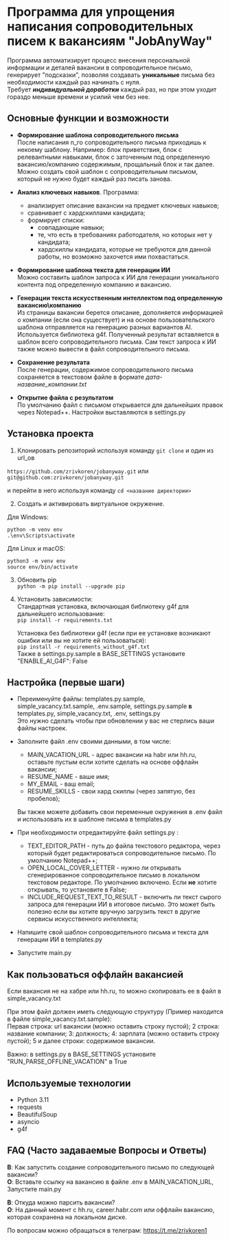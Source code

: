 # Программа для упрощения написания сопроводительных писем к вакансиям "JobAnyWay"

Программа автоматизирует процесс внесения персональной информации и деталей вакансии в сопроводительное письмо, генерирует "подсказки", позволяя создавать **уникальные** письма без необходимости каждый раз начинать с нуля.  
Требует ***индивидуальной доработки*** каждый раз, но при этом уходит гораздо меньше времени и усилий чем без нее.

## Основные функции и возможности
- **Формирование шаблона сопроводительного письма**  
После написания n_го сопроводительного письма приходишь к некоему шаблону. Например: блок приветствия, блок с релевантными навыками, блок с заточенным под определенную вакансию/компанию содержимым, прощальный блок и так далее.  Можно создать свой шаблон с сопроводительным письмом, который не нужно будет каждый раз писать занова.

- **Анализ ключевых навыков**. Программа: 
	- анализирует описание вакансии на предмет ключевых навыков; 
	- сравнивает с хардскиллами кандидата;
	- формирует списки: 
		- совпадающие навыки; 
		- те, что есть в требованиях работодателя, но которых нет у кандидата;
		- хардскиллы кандидата, которые не требуются для данной работы, но возможно захочется ими похвастаться.		
- **Формирование шаблона текста для генерации ИИ**  
Можно составить шаблон запроса к ИИ для генерации уникального контента под определенную компанию и вакансию. 
- **Генерации текста искусственным интеллектом под определенную вакансию\компанию**  
	 Из страницы вакансии берется описание, дополняется информацией о компании (если она существует) и на основе пользовательского шаблона отправляется на генерацию разных вариантов AI. 
	 Используется библиотека g4f.	Полученный результат вставляется в шаблон всего сопроводительного письма. Сам текст запроса к ИИ также можно вывести в файл сопроводительного письма.	 
- **Сохранение результата**  
После генерации, содержимое сопроводительного письма сохраняется в текстовом файле в формате *дата-название_компании.txt* 
- **Открытие файла с результатом**  
По умолчанию файл с письмом открывается для дальнейших правок через Notepad++. Настройки выставляются в settings.py

## Установка проекта
1. Клонировать репозиторий используя команду `git clone` и один из url_ов 

`https://github.com/zrivkoren/jobanyway.git` или `git@github.com:zrivkoren/jobanyway.git`

и перейти в него используя команду `cd <название директории>`

2.  Создать и активировать виртуальное окружение.
   
Для Windows:

`python -m venv env`  
`.\env\Scripts\activate`  

Для Linux и macOS:  

`python3 -m venv env`  
 `source env/bin/activate`


3.  Обновить pip  
`python -m pip install --upgrade pip`
4. Установить зависимости:  
   Стандартная установка, включающая библиотеку g4f для дальнейшего использование:  
`pip install -r requirements.txt`

	Установка без библиотеки g4f (если при ее установке возникают ошибки или вы не хотите ей пользоваться):  
`pip install -r requirements_without_g4f.txt`  
	Также в settings.py.sample в BASE_SETTINGS установите "ENABLE_AI_G4F": False


## Настройка (первые шаги)
- Переименуйте файлы: templates.py.sample, simple_vacancy.txt.sample, .env.sample, settings.py.sample **в** templates.py, simple_vacancy.txt, .env, settings.py  
  Это нужно сделать чтобы при обновлении у вас не стерлись ваши файлы настроек.
- Заполните файл .env своими данными, в том числе:
	- MAIN_VACATION_URL - адрес вакансии на habr или hh.ru, оставьте пустым если хотите сделать на основе  оффлайн вакансии;
	- RESUME_NAME - ваше имя;
	- MY_EMAIL - ваш email;
	- RESUME_SKILLS - свои хард скиллы (через запятую, без пробелов);
   
   Вы также можете добавить свои переменные окружения в .env файл и использовать их в шаблоне письма в templates.py
- При необходимости отредактируйте файл settings.py :
	- TEXT_EDITOR_PATH - путь до файла текстового редактора, через который будет редактироваться сопроводительное письмо. По умолчанию Notepad++;
	- OPEN_LOCAL_COVER_LETTER - нужно ли открывать сгенерированное сопроводительное письмо в локальном текстовом редакторе. По умолчанию включено. Если **не** хотите открывать, то установите в False;
 	- INCLUDE_REQUEST_TEXT_TO_RESULT - включить ли текст сырого запроса для генерации ИИ в итоговое письмо. Это может быть полезно если вы хотите вручную загрузить текст в другие сервисы искусственного интеллекта;
- Напишите свой шаблон сопроводительного письма и текста для генерации ИИ в templates.py  
- Запустите main.py

## Как пользоваться оффлайн вакансией
Если вакансия не на хабре или hh.ru, то можно скопировать ее в файл в simple_vacancy.txt

При этом файл должен иметь следующую структуру (Пример находится в файле simple_vacancy.txt.sample):  
Первая строка: url вакансии (можно оставить строку пустой);
2 строка: название компании;
3: должность;
4: зарплата (можно оставить строку пустой);
5 и далее строки: содержимое вакансии.

Важно: в settings.py в BASE_SETTINGS установите "RUN_PARSE_OFFLINE_VACATION" в True

## Используемые технологии

- Python 3.11
- requests
- BeautifulSoup
- asyncio
- g4f

## FAQ (Часто задаваемые Вопросы и Ответы)
**В**: Как запустить создание сопроводительного письмо по следующей вакансии?  
**О**: Вставьте ссылку на вакансию в файле .env в MAIN_VACATION_URL, Запустите main.py


**В**: Откуда можно парсить вакансии?  
**О**: На данный момент с hh.ru, career.habr.com или оффлайн вакансию, которая сохранена на локальном диске.


По вопросам можно обращаться в телеграм: https://t.me/zrivkoren1
